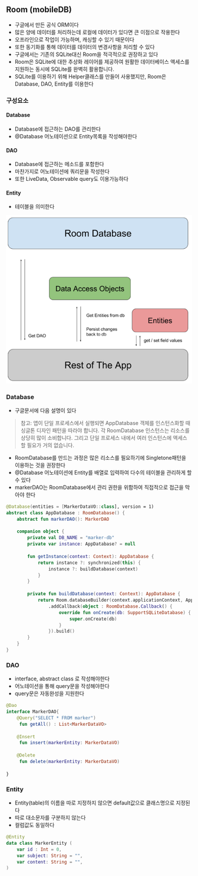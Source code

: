 ## Room (mobileDB)

- 구글에서 만든 공식 ORM이다
- 많은 양에 데이터를 처리하는데 로컬에 데이터가 있다면 큰 이점으로 작용한다
- 오프라인으로 작업이 가능하며, 캐싱할 수 있기 때문이다
- 또한 동기화를 통해 데이터를 데이터의 변경사항을 처리할 수 있다
- 구글에서는 기존의 SQLite대신 Room을 적극적으로 권장하고 있다
- Room은 SQLite에 대한 추상화 레이어를 제공하여 원활한 데이터베이스 액세스를 지원하는 동시에 SQLite를 완벽히 활용합니다.
- SQLite를 이용하기 위해 Helper클래스를 만들어 사용했지만, Room은 Database, DAO, Entity를 이용한다

### 구성요소
#### Database
- Database에 접근하는 DAO를 관리한다
- @Database 어노테이션으로 Entity목록을 작성해야한다
#### DAO
- Database에 접근하는 메소드를 포함한다
- 마찬가지로 어노테이션에 쿼리문을 작성한다
- 또한 LiveData, Observable query도 이용가능하다
#### Entity
- 테이블을 의미한다

![room아키텍처](image/room_architecture.JPG)

### Database
- 구글문서에 다음 설명이 있다
> 참고: 앱이 단일 프로세스에서 실행되면 AppDatabase 객체를 인스턴스화할 때 싱글톤 디자인 패턴을 따라야 합니다. 각 RoomDatabase 인스턴스는 리소스를 상당히 많이 소비합니다. 그리고 단일 프로세스 내에서 여러 인스턴스에 액세스할 필요가 거의 없습니다.

- RoomDatabase를 만드는 과정은 많은 리소스를 필요하기에 Singletone패턴을 이용하는 것을 권장한다
- @Database 어노테이션에 Entity를 배열로 입력하여 다수의 테이블을 관리하게 할 수 있다
- markerDAO는 RoomDatabase에서 관리 권한을 위함하여 직접적으로 접근을 막아야 한다
```kotlin
@Database(entities = [MarkerDataVO::class], version = 1)
abstract class AppDatabase : RoomDatabase() {
    abstract fun markerDAO(): MarkerDAO

    companion object {
        private val DB_NAME = "marker-db"
        private var instance: AppDatabase? = null

        fun getInstance(context: Context): AppDatabase {
            return instance ?: synchronized(this) {
                instance ?: buildDatabase(context)
            }
        }

        private fun buildDatabase(context: Context): AppDatabase {
            return Room.databaseBuilder(context.applicationContext, AppDatabase::class.java, DB_NAME)
                .addCallback(object : RoomDatabase.Callback() {
                    override fun onCreate(db: SupportSQLiteDatabase) {
                        super.onCreate(db)
                    }
                }).build()
        }
    }
}
```

### DAO
- interface, abstract class 로 작성해야한다
- 어노테이션을 통해 query문을 작성해야한다
- query문은 자동완성을 지원한다

```kotlin
@Dao
interface MarkerDAO{
    @Query("SELECT * FROM marker")
     fun getAll() : List<MarkerDataVO>

    @Insert
     fun insert(markerEntity: MarkerDataVO)

    @Delete
     fun delete(markerEntity: MarkerDataVO)

}
```

### Entity
- Entity(table)의 이름을 따로 지정하지 않으면 default값으로 클래스명으로 지정된다
- 따로 대소문자를 구분하지 않는다
- 컬럼값도 동일하다
```kotlin
@Entity
data class MarkerEntity (
    var id : Int = 0,
    var subject: String = "",
    var content: String = "",
)
```
